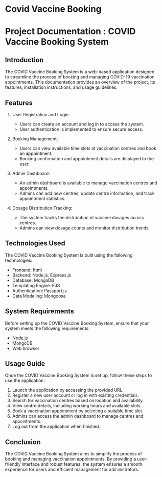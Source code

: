 # Covid Vaccine Booking

# Project Documentation : COVID Vaccine Booking System

## Introduction
The COVID Vaccine Booking System is a web-based application designed to streamline the process of booking and managing COVID-19 vaccination appointments. This documentation provides an overview of the project, its features, installation instructions, and usage guidelines.

## Features
1. User Registration and Login:
   - Users can create an account and log in to access the system.
   - User authentication is implemented to ensure secure access.

2. Booking Management:
   - Users can view available time slots at vaccination centres and book an appointment.
   - Booking confirmation and appointment details are displayed to the user.

3. Admin Dashboard:
   - An admin dashboard is available to manage vaccination centres and appointments.
   - Admins can add new centres, update centre information, and track appointment statistics.

4. Dosage Distribution Tracking:
   - The system tracks the distribution of vaccine dosages across centres.
   - Admins can view dosage counts and monitor distribution trends.

## Technologies Used
The COVID Vaccine Booking System is built using the following technologies:

- Frontend: html
- Backend: Node.js, Express.js
- Database: MongoDB
- Templating Engine: EJS
- Authentication: Passport.js
- Data Modeling: Mongoose

## System Requirements
Before setting up the COVID Vaccine Booking System, ensure that your system meets the following requirements:

- Node.js
- MongoDB
- Web browser


## Usage Guide
Once the COVID Vaccine Booking System is set up, follow these steps to use the application:

1. Launch the application by accessing the provided URL.
2. Register a new user account or log in with existing credentials.
3. Search for vaccination centres based on location and availability.
4. View centre details, including working hours and available slots.
5. Book a vaccination appointment by selecting a suitable time slot.
6. Admins can access the admin dashboard to manage centres and appointments.
7. Log out from the application when finished.

## Conclusion
The COVID Vaccine Booking System aims to simplify the process of booking and managing vaccination appointments. By providing a user-friendly interface and robust features, the system ensures a smooth experience for users and efficient management for administrators.
